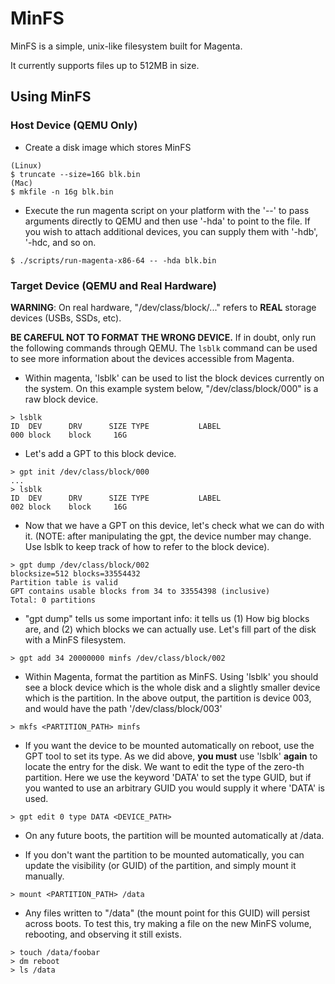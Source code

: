 # MinFS

MinFS is a simple, unix-like filesystem built for Magenta.

It currently supports files up to 512MB in size.

## Using MinFS

### Host Device (QEMU Only)

 * Create a disk image which stores MinFS
```shell
(Linux)
$ truncate --size=16G blk.bin
(Mac)
$ mkfile -n 16g blk.bin
```
 * Execute the run magenta script on your platform with the '--' to pass
   arguments directly to QEMU and then use '-hda' to point to the file. If you
   wish to attach additional devices, you can supply them with '-hdb', '-hdc,
   and so on.
```shell
$ ./scripts/run-magenta-x86-64 -- -hda blk.bin
```

### Target Device (QEMU and Real Hardware)

**WARNING**: On real hardware, "/dev/class/block/..." refers to **REAL** storage
devices (USBs, SSDs, etc).

**BE CAREFUL NOT TO FORMAT THE WRONG DEVICE.** If in doubt, only run the
following commands through QEMU.
The `lsblk` command can be used to see more information about the devices
accessible from Magenta.

 * Within magenta, 'lsblk' can be used to list the block devices currently on
   the system. On this example system below, "/dev/class/block/000" is a raw
   block device.
```
> lsblk
ID  DEV      DRV      SIZE TYPE           LABEL
000 block    block     16G
```
 * Let's add a GPT to this block device.
```
> gpt init /dev/class/block/000
...
> lsblk
ID  DEV      DRV      SIZE TYPE           LABEL
002 block    block     16G
```
 * Now that we have a GPT on this device, let's check what we can do with it.
   (NOTE: after manipulating the gpt, the device number may change. Use lsblk
   to keep track of how to refer to the block device).
```
> gpt dump /dev/class/block/002
blocksize=512 blocks=33554432
Partition table is valid
GPT contains usable blocks from 34 to 33554398 (inclusive)
Total: 0 partitions
```
 * "gpt dump" tells us some important info: it tells us (1) How big blocks are,
   and (2) which blocks we can actually use.
   Let's fill part of the disk with a MinFS filesystem.
```
> gpt add 34 20000000 minfs /dev/class/block/002
```
 * Within Magenta, format the partition as MinFS. Using 'lsblk' you should see
   a block device which is the whole disk and a slightly smaller device which
   is the partition. In the above output, the partition is device 003, and would
   have the path '/dev/class/block/003'
```
> mkfs <PARTITION_PATH> minfs
```

 * If you want the device to be mounted automatically on reboot, use the GPT
   tool to set its type. As we did above, **you must** use 'lsblk' **again**
   to locate the entry for the disk. We want to edit the type of the zero-th
   partition.  Here we use the keyword 'DATA' to set the type GUID, but if you
   wanted to use an arbitrary GUID you would supply it where 'DATA' is used.
```
> gpt edit 0 type DATA <DEVICE_PATH>
```

 * On any future boots, the partition will be mounted automatically at /data.

 * If you don't want the partition to be mounted automatically, you can update
   the visibility (or GUID) of the partition, and simply mount it manually.
```
> mount <PARTITION_PATH> /data
```

 * Any files written to "/data" (the mount point for this GUID) will persist
   across boots. To test this, try making a file on the new MinFS volume,
   rebooting, and observing it still exists.
```
> touch /data/foobar
> dm reboot
> ls /data
```
